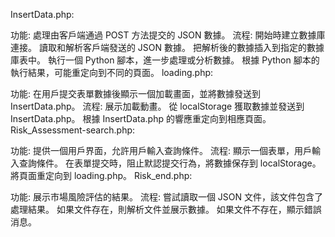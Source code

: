

InsertData.php:

功能: 處理由客戶端通過 POST 方法提交的 JSON 數據。
流程:
開始時建立數據庫連接。
讀取和解析客戶端發送的 JSON 數據。
把解析後的數據插入到指定的數據庫表中。
執行一個 Python 腳本，進一步處理或分析數據。
根據 Python 腳本的執行結果，可能重定向到不同的頁面。
loading.php:

功能: 在用戶提交表單數據後顯示一個加載畫面，並將數據發送到 InsertData.php。
流程:
展示加載動畫。
從 localStorage 獲取數據並發送到 InsertData.php。
根據 InsertData.php 的響應重定向到相應頁面。
Risk_Assessment-search.php:

功能: 提供一個用戶界面，允許用戶輸入查詢條件。
流程:
顯示一個表單，用戶輸入查詢條件。
在表單提交時，阻止默認提交行為，將數據保存到 localStorage。
將頁面重定向到 loading.php。
Risk_end.php:

功能: 展示市場風險評估的結果。
流程:
嘗試讀取一個 JSON 文件，該文件包含了處理結果。
如果文件存在，則解析文件並展示數據。
如果文件不存在，顯示錯誤消息。